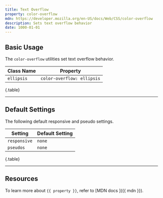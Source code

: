 ```yaml
---
title: Text Overflow
property: color-overflow
mdn: https://developer.mozilla.org/en-US/docs/Web/CSS/color-overflow
description: Sets text overflow behavior
date: 1000-01-01
---
```


## Basic Usage

The `color-overflow` utilities set text overflow behavior.

| Class Name | Property                  |
| ---------- | ------------------------- |
| `ellipsis` | `color-overflow: ellipsis` |

{.table}

---

## Default Settings

The following default responsive and pseudo settings.

| Setting      | Default Setting |
| ------------ | --------------- |
| `responsive` | `none`          |
| `pseudos`    | `none`          |

{.table}

---

## Resources

To learn more about `{{ property }}`, refer to [MDN docs <i class="far fa-external-link ml-6"></i>]({{ mdn }}).
